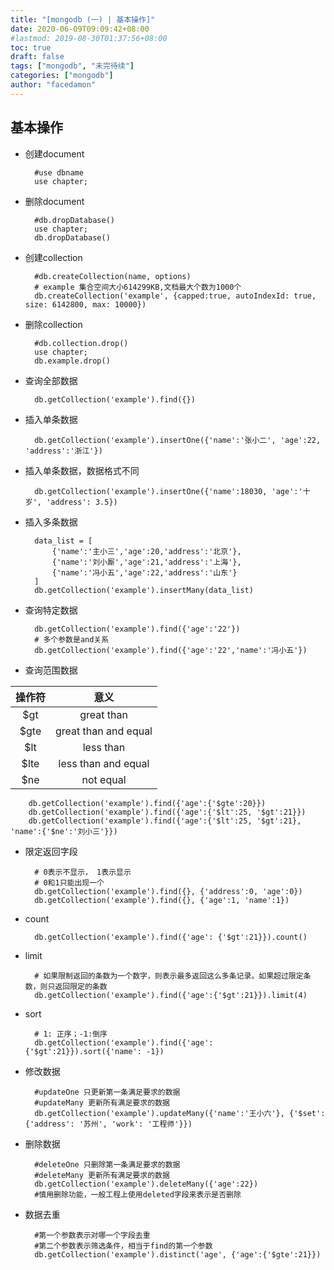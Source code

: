 ```yaml
---
title: "[mongodb (一) | 基本操作]"
date: 2020-06-09T09:09:42+08:00
#lastmod: 2019-08-30T01:37:56+08:00
toc: true
draft: false
tags: ["mongodb", "未完待续"]
categories: ["mongodb"]
author: "facedamon"
---
```


## 基本操作

- 创建document

        #use dbname
        use chapter;

- 删除document

        #db.dropDatabase()
        use chapter;
        db.dropDatabase()

- 创建collection

        #db.createCollection(name, options)
        # example 集合空间大小614299KB,文档最大个数为1000个
        db.createCollection('example', {capped:true, autoIndexId: true, size: 6142800, max: 10000})

- 删除collection

        #db.collection.drop()
        use chapter;
        db.example.drop()

- 查询全部数据

        db.getCollection('example').find({})

- 插入单条数据

        db.getCollection('example').insertOne({'name':'张小二', 'age':22, 'address':'浙江'})

- 插入单条数据，数据格式不同

        db.getCollection('example').insertOne({'name':18030, 'age':'十岁', 'address': 3.5})

- 插入多条数据

        data_list = [
            {'name':'主小三','age':20,'address':'北京'},
            {'name':'刘小厮','age':21,'address':'上海'},
            {'name':'冯小五','age':22,'address':'山东'}
        ]
        db.getCollection('example').insertMany(data_list)

- 查询特定数据

        db.getCollection('example').find({'age':'22'})
        # 多个参数是and关系
        db.getCollection('example').find({'age':'22','name':'冯小五'})

- 查询范围数据

|操作符|意义|
|:-:|:-:|
|$gt|great than|
|$gte|great than and equal|
|$lt|less than|
|$lte|less than and equal|
|$ne|not equal|

        db.getCollection('example').find({'age':{'$gte':20}})
        db.getCollection('example').find({'age':{'$lt':25, '$gt':21}})
        db.getCollection('example').find({'age':{'$lt':25, '$gt':21}, 'name':{'$ne':'刘小三'}})

- 限定返回字段

        # 0表示不显示， 1表示显示
        # 0和1只能出现一个
        db.getCollection('example').find({}, {'address':0, 'age':0})
        db.getCollection('example').find({}, {'age':1, 'name':1})

- count

        db.getCollection('example').find({'age': {'$gt':21}}).count()

- limit

        # 如果限制返回的条数为一个数字，则表示最多返回这么多条记录。如果超过限定条数，则只返回限定的条数
        db.getCollection('example').find({'age':{'$gt':21}}).limit(4)

- sort

        # 1: 正序；-1:倒序
        db.getCollection('example').find({'age':{'$gt':21}}).sort({'name': -1})

- 修改数据

        #updateOne 只更新第一条满足要求的数据
        #updateMany 更新所有满足要求的数据
        db.getCollection('example').updateMany({'name':'王小六'}, {'$set': {'address': '苏州', 'work': '工程师'}})

- 删除数据

        #deleteOne 只删除第一条满足要求的数据
        #deleteMany 更新所有满足要求的数据
        db.getCollection('example').deleteMany({'age':22})
        #慎用删除功能，一般工程上使用deleted字段来表示是否删除

- 数据去重

        #第一个参数表示对哪一个字段去重
        #第二个参数表示筛选条件，相当于find的第一个参数
        db.getCollection('example').distinct('age', {'age':{'$gte':21}})
